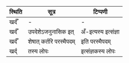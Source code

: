 | स्थिति | सूत्र | टिप्पणी |
| ----- | ------- | ------ |
| खर्दँ | - | - |
| खर्दँ | उपदेशेऽजनुनासिक इत् | अँ-इत्यस्य इत्संज्ञा |
| खर्दँ | शेषात् कर्तरि परस्मैपदम् | इति परस्मैपदम् |
| खर्द् | तस्य लोपः | इत्संज्ञकस्य लोपः |
